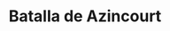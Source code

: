 ﻿---
title: "Batalla de Azincourt"
permalink: periodes_263.html
layout: periode
dataInici: 1415-10-25
sidebar: periodes
pares:
  - id: 252
    title: "Guerra de los Cien Años"
    dataInici: "(1337-01-01)"
    dataFi: "(1453-10-17)"

fills:
jocsPrincipals:
  - title: "Agincourt"
    bggId: 3615
    dataInici: 
    dataFi: 

  - title: "Agincourt"
    bggId: 27898
    dataInici: 
    dataFi: 

  - title: "The Battle of Agincourt"
    bggId: 6913
    dataInici: 
    dataFi: 

  - title: "We Happy Few: The Battle of Agincourt"
    bggId: 183942
    dataInici: 
    dataFi: 

  - title: "Yeomen: The 9 Card Agincourt Game"
    bggId: 196478
    dataInici: 
    dataFi: 

  - title: "Fields of Agincourt"
    bggId: 234689
    dataInici: 
    dataFi: 

jocsEscenaris:
jocsEpoca:
  - title: "Henry V"
    bggId: 12169
    escenari: "Agincourt"
    dataInici: 
    dataFi: 

  - title: "Ancient Battles Deluxe Expansion Kit 4: Art of War"
    bggId: 42472
    escenari: "Agincourt"
    dataInici: 
    dataFi: 

jocsEpocaEscenaris:
---
